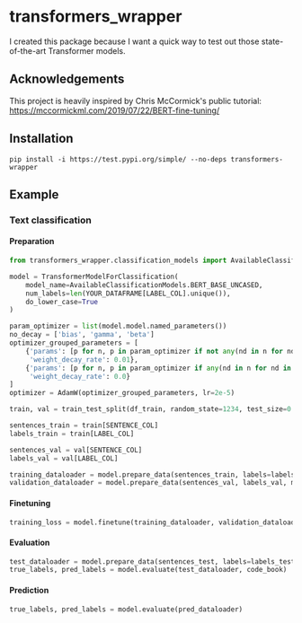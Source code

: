 # transformers_wrapper

I created this package because I want a quick way to test out those state-of-the-art Transformer models.

## Acknowledgements

This project is heavily inspired by Chris McCormick's public tutorial: https://mccormickml.com/2019/07/22/BERT-fine-tuning/

## Installation

`pip install -i https://test.pypi.org/simple/ --no-deps transformers-wrapper`

## Example

### Text classification

#### Preparation

```python
from transformers_wrapper.classification_models import AvailableClassificationModels, TransformerModelForClassification

model = TransformerModelForClassification(
    model_name=AvailableClassificationModels.BERT_BASE_UNCASED,
    num_labels=len(YOUR_DATAFRAME[LABEL_COL].unique()),
    do_lower_case=True
)

param_optimizer = list(model.model.named_parameters())
no_decay = ['bias', 'gamma', 'beta']
optimizer_grouped_parameters = [
    {'params': [p for n, p in param_optimizer if not any(nd in n for nd in no_decay)],
     'weight_decay_rate': 0.01},
    {'params': [p for n, p in param_optimizer if any(nd in n for nd in no_decay)],
     'weight_decay_rate': 0.0}
]
optimizer = AdamW(optimizer_grouped_parameters, lr=2e-5)

train, val = train_test_split(df_train, random_state=1234, test_size=0.2)

sentences_train = train[SENTENCE_COL]
labels_train = train[LABEL_COL]

sentences_val = val[SENTENCE_COL]
labels_val = val[LABEL_COL]

training_dataloader = model.prepare_data(sentences_train, labels=labels_train, max_len=128, batch_size=32)
validation_dataloader = model.prepare_data(sentences_val, labels_val, max_len=128, batch_size=32)
```

#### Finetuning

```python
training_loss = model.finetune(training_dataloader, validation_dataloader, optimizer, epochs=6)
```

#### Evaluation

```python
test_dataloader = model.prepare_data(sentences_test, labels=labels_test, max_len=128, batch_size=32)
true_labels, pred_labels = model.evaluate(test_dataloader, code_book)
```

#### Prediction

```python
true_labels, pred_labels = model.evaluate(pred_dataloader)
```
